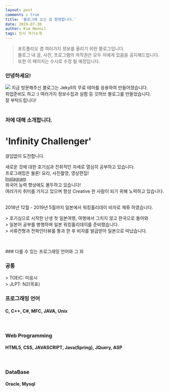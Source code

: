 ```yaml
---
layout: post
comments : true
title: '블로그에 오신 걸 환영합니다.'
date: 2019-07-30
author: Kim Heonil
tags: 인사 자기소개
---
```


> 포트폴리오 겸 여러가지 정보를 올리기 위한 블로그입니다.<br>
> 블로그 내 글, 사진, 프로그램의 저작권은 모두 저에게 있음을 공지해드립니다.<br>
> 또한 이 페이지는 수시로 수정 될 예정입니다.<br>
<p></p>

### 안녕하세요!
<img src="https://data.silhouette-ac.com/data/thumbnails/b1/b11b05b7744c7335e752366d1dcd71c8_t.jpeg">
지금 방문해주신 블로그는 Jekyll의 무료 테마를 응용하여 만들어졌습니다.<br>
취업준비도 하고 :) 여러가지 정보수집과 실험 등 깃허브 블로그를 만들었습니다.<br>
잘 부탁드립니다!
<br><br>

### 저에 대해 소개합니다.
<h1>'Infinity Challenger'</h1>
<p>끊임없이 도전합니다.</p>
새로운 것에 대한 호기심과 진취적인 자세로 열심히 공부하고 있습니다.<br>
프로그래밍은 물론! 요리, 사진촬영, 영상편집! <br>
<a href="https://www.instagram.com/he0nil" target="_blank">Instagram</a><br>
외국어 능력 향상에도 몰두하고 있습니다! <br>
여러가지 취미를 가지고 있으며 항상 Creative 한 사람이 되기 위해 노력하고 있습니다.<br>
<br>

<p>2018년 12월 - 2019년 5월까지 일본에서 워킹홀리데이 비자로 체류 하였습니다. </p>
> 호기심으로 시작한 난생 첫 일본여행, 여행에서 그치지 않고 한국으로 돌아와<br>
> 일본어 공부를 병행하며 일본 워킹홀리데이를 준비했습니다.<br>
> 서류전형과 전화인터뷰를 통과 한 후 비자를 발급받아 일본으로 떠났습니다.<br>
<p><br></p>
<!--
### Introduce My self
<iframe width="100%" height="385" src="https://www.youtube.com/embed/gJ3VoJblZ2w" frameborder="0" allow="accelerometer; autoplay; encrypted-media; gyroscope; picture-in-picture" allowfullscreen></iframe>
> 전공교양 중 멀티미디어 저작도구에 관한 과목 수강 시 제작한 자기소개 동영상입니다.
<p><br></p>
-->
### 다룰 수 있는 프로그래밍 언어와 그 외
<h3>공통</h3>
> TOEIC: 미응시 <br>
> JLPT: N2(목표)


<br>
<h3>프로그래밍 언어</h3>
<p><h4>C, C++, C#, MFC, JAVA, Unix </h4></p><br>

<h3>Web Programming</h3>
<p><h4>HTML5, CSS, JAVASCRIPT, Java(Spring), JQuery, ASP</h4></p><br>

<h3>DataBase</h3>
<p><h4>Oracle, Mysql</h4></p>

<br><br>
